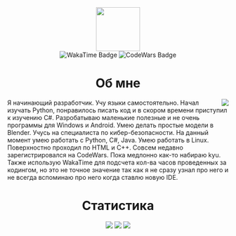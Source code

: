 <div id="header" align="center">
  <img src="https://media.giphy.com/media/M9gbBd9nbDrOTu1Mqx/giphy.gif" width="100"/>
  <div id="badges">
    <img src="https://wakatime.com/badge/user/62277cec-b176-4b72-9cd9-104664eb4a03.svg" alt="WakaTime Badge"/>
    <img src="https://www.codewars.com/users/Waysoon_/badges/micro" alt="CodeWars Badge"/>
    <h1>Об мне</h1>
  </div>
</div>
<p><img src="https://media.giphy.com/media/26tn33aiTi1jkl6H6/giphy.gif" align="right">
  Я начинающий разработчик. Учу языки самостоятельно. Начал изучать Python, понравилось писать код и в скором времени приступил к изучению C#.
  Разробатываю маленькие полезные и не очень программы для Windows и Android. Умею делать простые модели в Blender. Учусь на специалиста по кибер-безопасности.
  На данный момент умею работать с Python, С#, Java. Умею работать в Linux. Поверхностно проходил по HTML и C++. Совсем недавно зарегистрировался на CodeWars.
  Пока медлонно как-то набираю kyu. Также использую WakaTime для подсчета кол-ва часов проведенных за кодингом, но это не точное значение так как я не сразу 
  узнал про него и не всегда вспоминаю про него когда ставлю новую IDE.</p>

<div id="badges2" align="center">
    <h1>Статистика</h1>
    <img src="http://github-profile-summary-cards.vercel.app/api/cards/profile-details?username=WaysoonProgramms&theme=github_dark"/>
    <img src="http://github-profile-summary-cards.vercel.app/api/cards/stats?username=WaysoonProgramms&theme=github_dark"/>
    <img src="http://github-profile-summary-cards.vercel.app/api/cards/most-commit-language?username=WaysoonProgramms&theme=github_dark&exclude=markdown"/>
</div>
